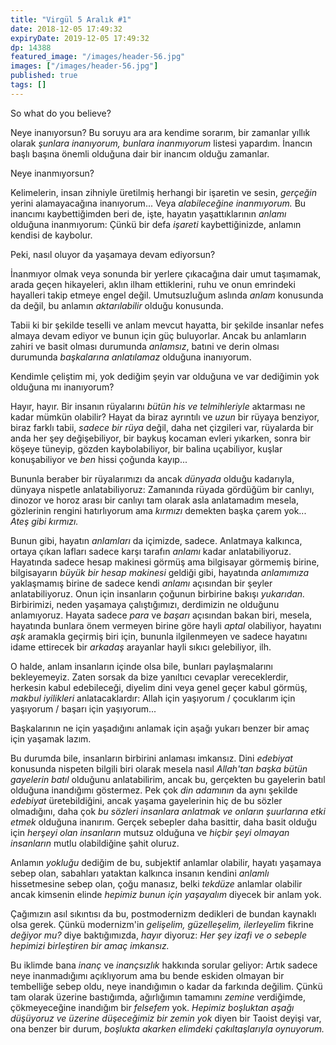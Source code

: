 ```yaml
---
title: "Virgül 5 Aralık #1"
date: 2018-12-05 17:49:32
expiryDate: 2019-12-05 17:49:32
dp: 14388
featured_image: "/images/header-56.jpg"
images: ["/images/header-56.jpg"]
published: true
tags: []
---
```




So what do you believe?

Neye inanıyorsun? Bu soruyu ara ara kendime sorarım, bir zamanlar yıllık olarak
*şunlara inanıyorum, bunlara inanmıyorum* listesi yapardım. İnancın başlı başına
önemli olduğuna dair bir inancım olduğu zamanlar.

Neye inanmıyorsun?

Kelimelerin, insan zihniyle üretilmiş herhangi bir işaretin ve sesin, *gerçeğin*
yerini alamayacağına inanıyorum... Veya *alabileceğine inanmıyorum.* Bu inancımı
kaybettiğimden beri de, işte, hayatın yaşattıklarının *anlamı* olduğuna
inanmıyorum: Çünkü bir defa *işareti* kaybettiğinizde, anlamın kendisi de
kaybolur.

Peki, nasıl oluyor da yaşamaya devam ediyorsun?

İnanmıyor olmak veya sonunda bir yerlere çıkacağına dair umut taşımamak, arada
geçen hikayeleri, aklın ilham ettiklerini, ruhu ve onun emrindeki hayalleri
takip etmeye engel değil. Umutsuzluğum aslında *anlam* konusunda da değil, bu
anlamın *aktarılabilir* olduğu konusunda.

Tabii ki bir şekilde teselli ve anlam mevcut hayatta, bir şekilde insanlar nefes
almaya devam ediyor ve bunun için güç buluyorlar. Ancak bu anlamların zahiri ve
basit olması durumunda *anlamsız*, batıni ve derin olması durumunda *başkalarına
anlatılamaz* olduğuna inanıyorum.

Kendimle çeliştim mi, yok dediğim şeyin var olduğuna ve var dediğimin yok
olduğuna mı inanıyorum?

Hayır, hayır. Bir insanın rüyalarını *bütün his ve telmihleriyle* aktarması ne
kadar mümkün olabilir? Hayat da biraz ayrıntılı ve *uzun* bir rüyaya benziyor,
biraz farklı tabii, *sadece bir rüya* değil, daha net çizgileri var, rüyalarda
bir anda her şey değişebiliyor, bir baykuş kocaman evleri yıkarken, sonra bir
köşeye tüneyip, gözden kaybolabiliyor, bir balina uçabiliyor, kuşlar
konuşabiliyor ve *ben* hissi çoğunda kayıp...

Bununla beraber bir rüyalarımızı da ancak *dünyada* olduğu kadarıyla, dünyaya
nispetle anlatabiliyoruz: Zamanında rüyada gördüğüm bir canlıyı, dinozor ve
horoz arası bir canlıyı tam olarak asla anlatamadım mesela, gözlerinin rengini
hatırlıyorum ama *kırmızı* demekten başka çarem yok... *Ateş gibi kırmızı.*

Bunun gibi, hayatın *anlamları* da içimizde, sadece. Anlatmaya kalkınca, ortaya
çıkan lafları sadece karşı tarafın *anlamı* kadar anlatabiliyoruz. Hayatında
sadece hesap makinesi görmüş ama bilgisayar görmemiş birine, bilgisayarın *büyük
bir hesap makinesi* geldiği gibi, hayatında *anlamımıza* yaklaşmamış birine de
sadece kendi *anlamı* açısından bir şeyler anlatabiliyoruz. Onun için insanların
çoğunun birbirine bakışı *yukarıdan.* Birbirimizi, neden yaşamaya çalıştığımızı,
derdimizin ne olduğunu anlamıyoruz. Hayata sadece *para* ve *başarı* açısından
bakan biri, mesela, hayatında bunlara önem vermeyen birine göre hayli *aptal*
olabiliyor, hayatını *aşk* aramakla geçirmiş biri için, bununla ilgilenmeyen ve
sadece hayatını idame ettirecek bir *arkadaş* arayanlar hayli sıkıcı
gelebiliyor, ilh.

O halde, anlam insanların içinde olsa bile, bunları paylaşmalarını bekleyemeyiz.
Zaten sorsak da bize yanıltıcı cevaplar vereceklerdir, herkesin kabul
edebileceği, diyelim dini veya genel geçer kabul görmüş, *makbul iyilikleri*
anlatacaklardır: Allah için yaşıyorum / çocuklarım için yaşıyorum / başarı için
yaşıyorum...

Başkalarının ne için yaşadığını anlamak için aşağı yukarı benzer bir amaç için
yaşamak lazım.

Bu durumda bile, insanların birbirini anlaması imkansız. Dini *edebiyat*
konusunda nispeten bilgili biri olarak mesela nasıl *Allah'tan başka bütün
gayelerin batıl* olduğunu anlatabilirim, ancak bu, gerçekten bu gayelerin batıl
olduğuna inandığımı göstermez. Pek çok *din adamının* da aynı şekilde *edebiyat*
üretebildiğini, ancak yaşama gayelerinin hiç de bu sözler olmadığını, daha çok
*bu sözleri insanlara anlatmak ve onların şuurlarına etki etmek* olduğuna
inanırım. Gerçek sebepler daha basittir, daha basit olduğu için *herşeyi olan
insanların* mutsuz olduğuna ve *hiçbir şeyi olmayan insanların* mutlu
olabildiğine şahit oluruz.

Anlamın *yokluğu* dediğim de bu, subjektif anlamlar olabilir, hayatı yaşamaya
sebep olan, sabahları yataktan kalkınca insanın kendini *anlamlı* hissetmesine
sebep olan, çoğu manasız, belki *tekdüze* anlamlar olabilir ancak kimsenin
elinde *hepimiz bunun için yaşayalım* diyecek bir anlam yok.

Çağımızın asıl sıkıntısı da bu, postmodernizm dedikleri de bundan kaynaklı olsa
gerek. Çünkü modernizm'in *gelişelim, güzelleşelim, ilerleyelim* fikrine
*değiyor mu?* diye baktığımızda, *hayır* diyoruz: *Her şey izafi ve o sebeple
hepimizi birleştiren bir amaç imkansız.*

Bu iklimde bana *inanç* ve *inançsızlık* hakkında sorular geliyor: Artık sadece
neye inanmadığımı açıklıyorum ama bu bende eskiden olmayan bir tembelliğe sebep
oldu, neye inandığımın o kadar da farkında değilim. Çünkü tam olarak üzerine
bastığımda, ağırlığımın tamamını *zemine* verdiğimde, çökmeyeceğine inandığım
bir *felsefem* yok. *Hepimiz boşluktan aşağı düşüyoruz ve üzerine düşeceğimiz
bir zemin yok* diyen bir Taoist deyişi var, ona benzer bir durum, *boşlukta
akarken elimdeki çakıltaşlarıyla oynuyorum.*


